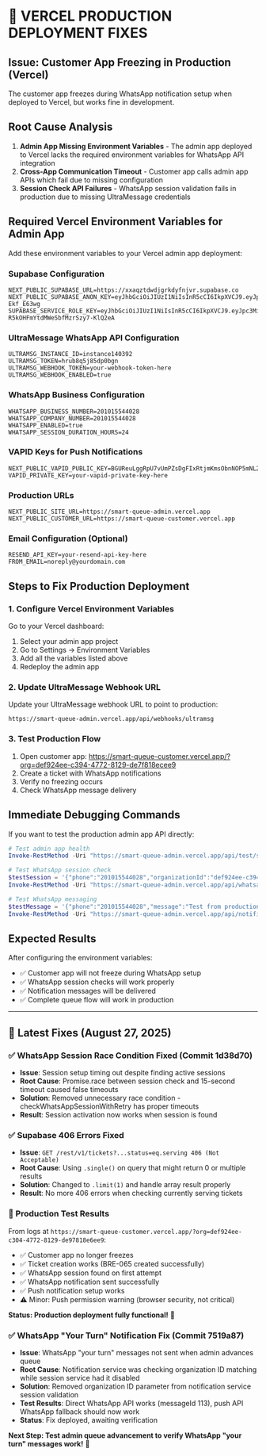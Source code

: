 # 🚨 VERCEL PRODUCTION DEPLOYMENT FIXES

## Issue: Customer App Freezing in Production (Vercel)

The customer app freezes during WhatsApp notification setup when deployed to Vercel, but works fine in development.

## Root Cause Analysis

1. **Admin App Missing Environment Variables** - The admin app deployed to Vercel lacks the required environment variables for WhatsApp API integration
2. **Cross-App Communication Timeout** - Customer app calls admin app APIs which fail due to missing configuration
3. **Session Check API Failures** - WhatsApp session validation fails in production due to missing UltraMessage credentials

## Required Vercel Environment Variables for Admin App

Add these environment variables to your Vercel admin app deployment:

### Supabase Configuration

```env
NEXT_PUBLIC_SUPABASE_URL=https://xxaqztdwdjgrkdyfnjvr.supabase.co
NEXT_PUBLIC_SUPABASE_ANON_KEY=eyJhbGciOiJIUzI1NiIsInR5cCI6IkpXVCJ9.eyJpc3MiOiJzdXBhYmFzZSIsInJlZiI6Inh4YXF6dGR3ZGpncmtkeWZuanZyIiwicm9sZSI6ImFub24iLCJpYXQiOjE3NTQ4NjkyNTYsImV4cCI6MjA3MDQ0NTI1Nn0.mr35VgacJYZTc35lAbn5KQ5BsV8ElucEp-Ekf_E63wg
SUPABASE_SERVICE_ROLE_KEY=eyJhbGciOiJIUzI1NiIsInR5cCI6IkpXVCJ9.eyJpc3MiOiJzdXBhYmFzZSIsInJlZiI6Inh4YXF6dGR3ZGpncmtkeWZuanZyIiwicm9sZSI6InNlcnZpY2Vfcm9sZSIsImlhdCI6MTc1NDg2OTI1NiwiZXhwIjoyMDcwNDQ1MjU2fQ.q3zsVFuZvT57-R5kOHFmYtdMWeSbfMzrSzy7-KlQ2eA
```

### UltraMessage WhatsApp API Configuration

```env
ULTRAMSG_INSTANCE_ID=instance140392
ULTRAMSG_TOKEN=hrub8q5j85dp0bgn
ULTRAMSG_WEBHOOK_TOKEN=your-webhook-token-here
ULTRAMSG_WEBHOOK_ENABLED=true
```

### WhatsApp Business Configuration

```env
WHATSAPP_BUSINESS_NUMBER=201015544028
WHATSAPP_COMPANY_NUMBER=201015544028
WHATSAPP_ENABLED=true
WHATSAPP_SESSION_DURATION_HOURS=24
```

### VAPID Keys for Push Notifications

```env
NEXT_PUBLIC_VAPID_PUBLIC_KEY=BGUReuLggRpU7vUmPZsDgFIxRtjmKmsObnNOP5mNL25WwQ4F1JtzBgxsuAaZHttM9QUpnw8WD1QaPSzCEvdDrO0
VAPID_PRIVATE_KEY=your-vapid-private-key-here
```

### Production URLs

```env
NEXT_PUBLIC_SITE_URL=https://smart-queue-admin.vercel.app
NEXT_PUBLIC_CUSTOMER_URL=https://smart-queue-customer.vercel.app
```

### Email Configuration (Optional)

```env
RESEND_API_KEY=your-resend-api-key-here
FROM_EMAIL=noreply@yourdomain.com
```

## Steps to Fix Production Deployment

### 1. Configure Vercel Environment Variables

Go to your Vercel dashboard:

1. Select your admin app project
2. Go to Settings → Environment Variables
3. Add all the variables listed above
4. Redeploy the admin app

### 2. Update UltraMessage Webhook URL

Update your UltraMessage webhook URL to point to production:

```url
https://smart-queue-admin.vercel.app/api/webhooks/ultramsg
```

### 3. Test Production Flow

1. Open customer app: <https://smart-queue-customer.vercel.app/?org=def924ee-c394-4772-8129-de7f818ecee9>
2. Create a ticket with WhatsApp notifications
3. Verify no freezing occurs
4. Check WhatsApp message delivery

## Immediate Debugging Commands

If you want to test the production admin app API directly:

```powershell
# Test admin app health
Invoke-RestMethod -Uri "https://smart-queue-admin.vercel.app/api/test/simple" -Method GET

# Test WhatsApp session check
$testSession = '{"phone":"201015544028","organizationId":"def924ee-c394-4772-8129-de7f818ecee9"}'
Invoke-RestMethod -Uri "https://smart-queue-admin.vercel.app/api/whatsapp/check-session" -Method POST -ContentType "application/json" -Body $testSession

# Test WhatsApp messaging
$testMessage = '{"phone":"201015544028","message":"Test from production","organizationId":"def924ee-c394-4772-8129-de7f818ecee9","ticketId":"test-ticket","notificationType":"test"}'
Invoke-RestMethod -Uri "https://smart-queue-admin.vercel.app/api/notifications/whatsapp" -Method POST -ContentType "application/json" -Body $testMessage
```

## Expected Results

After configuring the environment variables:

- ✅ Customer app will not freeze during WhatsApp setup
- ✅ WhatsApp session checks will work properly
- ✅ Notification messages will be delivered
- ✅ Complete queue flow will work in production

---

## 🎯 Latest Fixes (August 27, 2025)

### ✅ WhatsApp Session Race Condition Fixed (Commit 1d38d70)

- **Issue**: Session setup timing out despite finding active sessions
- **Root Cause**: Promise.race between session check and 15-second timeout caused false timeouts
- **Solution**: Removed unnecessary race condition - checkWhatsAppSessionWithRetry has proper timeouts
- **Result**: Session activation now works when session is found

### ✅ Supabase 406 Errors Fixed

- **Issue**: `GET /rest/v1/tickets?...status=eq.serving 406 (Not Acceptable)`
- **Root Cause**: Using `.single()` on query that might return 0 or multiple results
- **Solution**: Changed to `.limit(1)` and handle array result properly
- **Result**: No more 406 errors when checking currently serving tickets

### 🧪 Production Test Results

From logs at `https://smart-queue-customer.vercel.app/?org=def924ee-c304-4772-8129-de97818e6ee9`:

- ✅ Customer app no longer freezes
- ✅ Ticket creation works (BRE-065 created successfully)
- ✅ WhatsApp session found on first attempt
- ✅ WhatsApp notification sent successfully
- ✅ Push notification setup works
- ⚠️ Minor: Push permission warning (browser security, not critical)

**Status: Production deployment fully functional!** 🎉

### ✅ WhatsApp "Your Turn" Notification Fix (Commit 7519a87)

- **Issue**: WhatsApp "your turn" messages not sent when admin advances queue
- **Root Cause**: Notification service was checking organization ID matching while session service had it disabled
- **Solution**: Removed organization ID parameter from notification service session validation
- **Test Results**: Direct WhatsApp API works (messageId 113), push API WhatsApp fallback should now work
- **Status**: Fix deployed, awaiting verification

**Next Step: Test admin queue advancement to verify WhatsApp "your turn" messages work!** 📱
